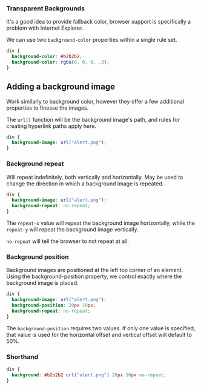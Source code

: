### Transparent Backgrounds
It's a good idea to provide fallback color, browser support is specifically a problem with Internet Explorer.

We can use two `background-color` properties within a single rule set.

```css
div {
  background-color: #b2b2b2;
  background-color: rgba(0, 0, 0, .3);
}
```
## Adding a background image
Work similarly to background color, however they offer a few additional properties to finesse the images.

The `url()` function will be the background image's path, and rules for creating hyperlink paths apply here.

```css
div {
  background-image: url("alert.png");
}
```
### Background repeat
Will repeat indefinitely, both vertically and horizontally. May be used to change the direction in which a background image is repeated.

```css
div {
  background-image: url("alert.png");
  background-repeat: no-repeat;
}
```

The `repeat-x` value will repeat the background image horizontally, while the `repeat-y` will repeat the background image vertically.

`no-repeat` will tell the browser to not repeat at all.

### Background position
Background images are positioned at the left top corner of an element.
Using the background-position property, we control exactly where the background image is placed.

```css
div {
  background-image: url("alert.png");
  background-position: 20px 10px;
  background-repeat: no-repeat;
}
```

The `background-position` requires two values. If only one value is specified, that value is used for the horizontal offset and vertical offset will default to 50%.

### Shorthand
```css
div {
  background: #b2b2b2 url("alert.png") 20px 10px no-repeat;
}
```
